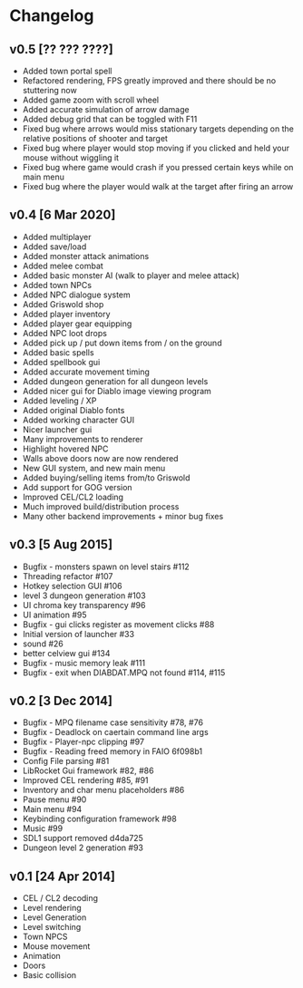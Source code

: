 # Changelog

## v0.5 [?? ??? ????] 

- Added town portal spell
- Refactored rendering, FPS greatly improved and there should be no stuttering now
- Added game zoom with scroll wheel
- Added accurate simulation of arrow damage
- Added debug grid that can be toggled with F11
- Fixed bug where arrows would miss stationary targets depending on the relative positions of shooter and target
- Fixed bug where player would stop moving if you clicked and held your mouse without wiggling it
- Fixed bug where game would crash if you pressed certain keys while on main menu
- Fixed bug where the player would walk at the target after firing an arrow

## v0.4 [6 Mar 2020]

- Added multiplayer
- Added save/load
- Added monster attack animations
- Added melee combat
- Added basic monster AI (walk to player and melee attack)
- Added town NPCs
- Added NPC dialogue system
- Added Griswold shop
- Added player inventory
- Added player gear equipping
- Added NPC loot drops
- Added pick up / put down items from / on the ground
- Added basic spells
- Added spellbook gui
- Added accurate movement timing
- Added dungeon generation for all dungeon levels
- Added nicer gui for Diablo image viewing program
- Added leveling / XP
- Added original Diablo fonts
- Added working character GUI
- Nicer launcher gui
- Many improvements to renderer
- Highlight hovered NPC
- Walls above doors now are now rendered
- New GUI system, and new main menu
- Added buying/selling items from/to Griswold
- Add support for GOG version
- Improved CEL/CL2 loading
- Much improved build/distribution process
- Many other backend improvements + minor bug fixes

## v0.3 [5 Aug 2015]

- Bugfix - monsters spawn on level stairs #112
- Threading refactor #107
- Hotkey selection GUI #106
- level 3 dungeon generation #103
- UI chroma key transparency #96
- UI animation #95
- Bugfix - gui clicks register as movement clicks #88
- Initial version of launcher #33
- sound #26
- better celview gui #134
- Bugfix - music memory leak #111
- Bugfix - exit when DIABDAT.MPQ not found #114, #115

## v0.2 [3 Dec 2014]

- Bugfix - MPQ filename case sensitivity #78, #76
- Bugfix - Deadlock on caertain command line args
- Bugfix - Player-npc clipping #97
- Bugfix - Reading freed memory in FAIO 6f098b1
- Config File parsing #81
- LibRocket Gui framework #82, #86
- Improved CEL rendering #85, #91
- Inventory and char menu placeholders #86
- Pause menu #90
- Main menu #94
- Keybinding configuration framework #98
- Music #99
- SDL1 support removed d4da725
- Dungeon level 2 generation #93

## v0.1 [24 Apr 2014]

- CEL / CL2 decoding
- Level rendering
- Level Generation
- Level switching
- Town NPCS
- Mouse movement
- Animation
- Doors
- Basic collision
